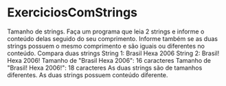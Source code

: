 # ExerciciosComStrings
 Tamanho de strings. Faça um programa que leia 2 strings e informe o conteúdo delas seguido do seu comprimento. Informe também se as duas strings possuem o mesmo comprimento e são iguais ou diferentes no conteúdo.  Compara duas strings String 1: Brasil Hexa 2006 String 2: Brasil! Hexa 2006! Tamanho de "Brasil Hexa 2006": 16 caracteres Tamanho de "Brasil! Hexa 2006!": 18 caracteres As duas strings são de tamanhos diferentes. As duas strings possuem conteúdo diferente.
